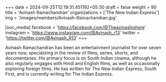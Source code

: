 +++
date = 2024-09-25T12:19:31.451192+05:30
draft = false
weight = 90
title = 'Avinash Ramachandran'
organizations = ['The New Indian Express']
img = '/images/members/Avinash-Ramachandran.jpg'

[soc_media]
facebook = 'https://facebook.com/@Theavinashishere'
instagram = 'https://www.instagram.com/@Avinash_r13'
twitter = 'https://twitter.com/@Avinash_R13'
+++

Avinash Ramachandran has been an entertainment journalist for over seven years now, specializing in the review of films, series, shorts, and documentaries. His primary focus is on South Indian cinema, although he also regularly engages with Hindi and English films, as well as occasionally exploring foreign films. He has written for The New Indian Express, South First, and is currently writing for The Indian Express.
